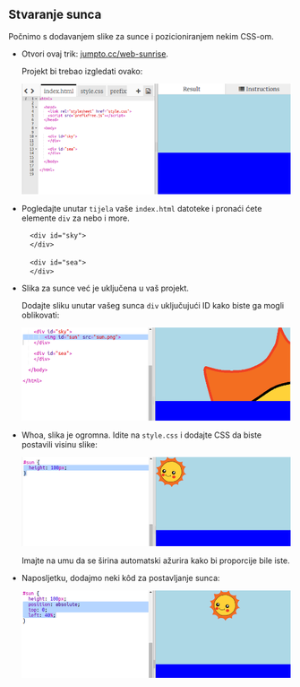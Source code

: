 ## Stvaranje sunca

Počnimo s dodavanjem slike za sunce i pozicioniranjem nekim CSS-om.

+ Otvori ovaj trik: <a href="http://jumpto.cc/web-sunrise" target="_blank">jumpto.cc/web-sunrise</a>.
    
    Projekt bi trebao izgledati ovako:
    
    ![zaslona](images/sunrise-starter.png)

+ Pogledajte unutar `tijela` vaše `index.html` datoteke i pronaći ćete elemente `div` za nebo i more.
    
        <div id="sky">
        </div>
        
        <div id="sea">
        </div>
        

+ Slika za sunce već je uključena u vaš projekt.
    
    Dodajte sliku unutar vašeg sunca `div` uključujući ID kako biste ga mogli oblikovati:
    
    ![zaslona](images/sunrise-sun-image.png)

+ Whoa, slika je ogromna. Idite na `style.css` i dodajte CSS da biste postavili visinu slike:
    
    ![zaslona](images/sunrise-sun-height.png)
    
    Imajte na umu da se širina automatski ažurira kako bi proporcije bile iste.

+ Naposljetku, dodajmo neki kôd za postavljanje sunca:
    
    ![zaslona](images/sunrise-sun-position.png)